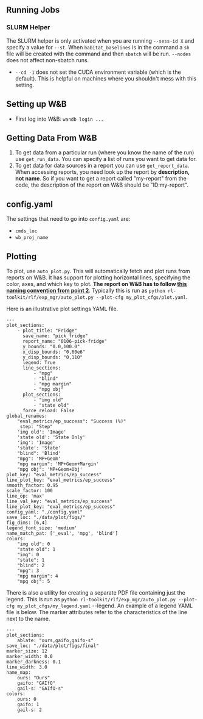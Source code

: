 ## Running Jobs
### SLURM Helper
The SLURM helper is only activated when you are running `--sess-id X` and
specify a value for `--st`. When `habitat_baselines` is in the command a
`sh` file will be created with the command and then `sbatch` will be run.
`--nodes` does not affect non-sbatch runs. 

- `--cd -1` does not set the CUDA environment variable (which is the default). This is helpful on
  machines where you shouldn't mess with this setting. 

## Setting up W&B
- First log into W&B: `wandb login ...`


## Getting Data From W&B
1. To get data from a particular run (where you know the name of the run) use
  `get_run_data`. You can specify a list of runs you want to get data for. 
2. To get data for data sources in a report you can use `get_report_data`. When accessing reports, you need look up the report by **description, not name**. So if you want to get a report called "my-report" from the code, the description of the report on W&B should be "ID:my-report". 

## config.yaml
The settings that need to go into `config.yaml` are:
- `cmds_loc`
- `wb_proj_name`

## Plotting 
To plot, use `auto_plot.py`. This will automatically fetch and plot runs from
reports on W&B. It has support for plotting horizontal lines, specifying the
color, axes, and which key to plot. **The report on W&B has to follow [this
naming convention from point
2](https://github.com/ASzot/rl-toolkit/tree/master/rlf/exp_mgr#getting-data-from-wb)**.
Typically this is run as `python rl-toolkit/rlf/exp_mgr/auto_plot.py --plot-cfg
my_plot_cfgs/plot.yaml`. 

Here is an illustrative plot settings YAML file. 

```
---
plot_sections:
    - plot_title: "Fridge"
      save_name: "pick_fridge"
      report_name: "0106-pick-fridge"
      y_bounds: "0.0,100.0"
      x_disp_bounds: "0,60e6"
      y_disp_bounds: "0,110"
      legend: True
      line_sections:
          - "mpg"
          - "blind"
          - "mpg margin"
          - "mpg obj"
      plot_sections:
          - "img old"
          - "state old"
      force_reload: False
global_renames: 
    "eval_metrics/ep_success": "Success (%)"
    _step: "Step"
    'img old': 'Image'
    'state old': 'State Only'
    'img': 'Image'
    'state': 'State'
    "blind": 'Blind'
    "mpg": 'MP+Geom'
    "mpg margin": 'MP+Geom+Margin'
    "mpg obj": 'MP+Geom+Obj'
plot_key: "eval_metrics/ep_success"
line_plot_key: "eval_metrics/ep_success"
smooth_factor: 0.95
scale_factor: 100
line_op: 'max'
line_val_key: "eval_metrics/ep_success"
line_plot_key: "eval_metrics/ep_success"
config_yaml: "./config.yaml"
save_loc: "./data/plot/figs/"
fig_dims: [6,4]
legend_font_size: 'medium'
name_match_pat: ['_eval', 'mpg', 'blind']
colors:
    "img old": 0 
    "state old": 1
    "img": 0 
    "state": 1
    "blind": 2
    "mpg": 3
    "mpg margin": 4
    "mpg obj": 5
```

There is also a utility for creating a separate PDF file containing just the
legend. This is run as `python rl-toolkit/rlf/exp_mgr/auto_plot.py --plot-cfg
my_plot_cfgs/my_legend.yaml` --legend. An example of a legend YAML file is
below. The marker attributes refer to the characteristics of the line next to
the name. 

```
---
plot_sections:
    ablate: "ours,gaifo,gaifo-s"
save_loc: "./data/plot/figs/final"
marker_size: 12
marker_width: 0.0
marker_darkness: 0.1
line_width: 3.0
name_map:
    ours: "Ours"
    gaifo: "GAIfO"
    gail-s: "GAIfO-s"
colors:
    ours: 0 
    gaifo: 1
    gail-s: 2
```
